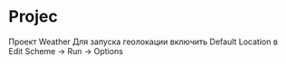 # Projec
Проект Weather
Для запуска геолокации включить Default Location в Edit Scheme -> Run -> Options

